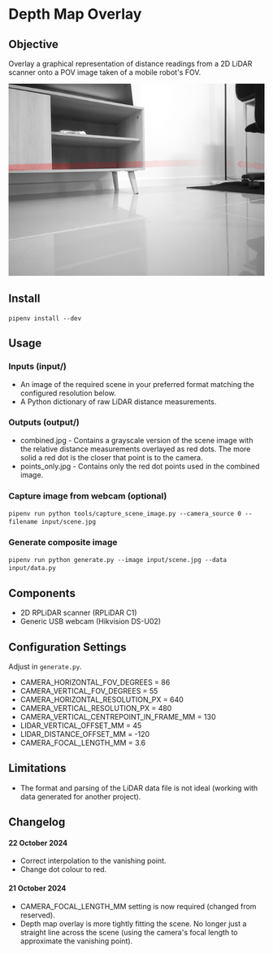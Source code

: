 # Depth Map Overlay

## Objective

Overlay a graphical representation of distance readings from a 2D LiDAR scanner onto a POV image taken of a mobile robot's FOV.

![](output/combined.png)

## Install
```
pipenv install --dev
```

## Usage
### Inputs (input/)
- An image of the required scene in your preferred format matching the configured resolution below.
- A Python dictionary of raw LiDAR distance measurements.

### Outputs (output/)
- combined.jpg - Contains a grayscale version of the scene image with the relative distance measurements overlayed as red dots. The more solid a red dot is the closer that point is to the camera.
- points_only.jpg - Contains only the red dot points used in the combined image.

### Capture image from webcam (optional)
```
pipenv run python tools/capture_scene_image.py --camera_source 0 --filename input/scene.jpg
```
### Generate composite image
```
pipenv run python generate.py --image input/scene.jpg --data input/data.py
```

## Components
- 2D RPLiDAR scanner (RPLiDAR C1)
- Generic USB webcam (Hikvision DS-U02)

## Configuration Settings
Adjust in ```generate.py```.
- CAMERA_HORIZONTAL_FOV_DEGREES = 86
- CAMERA_VERTICAL_FOV_DEGREES = 55
- CAMERA_HORIZONTAL_RESOLUTION_PX = 640
- CAMERA_VERTICAL_RESOLUTION_PX = 480
- CAMERA_VERTICAL_CENTREPOINT_IN_FRAME_MM = 130
- LIDAR_VERTICAL_OFFSET_MM = 45
- LIDAR_DISTANCE_OFFSET_MM = -120
- CAMERA_FOCAL_LENGTH_MM = 3.6

## Limitations
- The format and parsing of the LiDAR data file is not ideal (working with data generated for another project).

## Changelog
#### 22 October 2024
- Correct interpolation to the vanishing point.
- Change dot colour to red.
#### 21 October 2024
- CAMERA_FOCAL_LENGTH_MM setting is now required (changed from reserved).
- Depth map overlay is more tightly fitting the scene. No longer just a straight line across the scene (using the camera's focal length to approximate the vanishing point).
